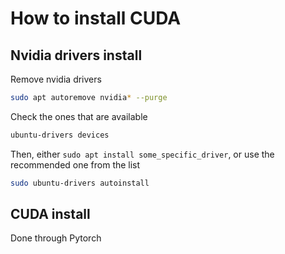 # How to install CUDA

## Nvidia drivers install

Remove nvidia drivers

```bash
sudo apt autoremove nvidia* --purge
```

Check the ones that are available

```bash
ubuntu-drivers devices
```

Then, either `sudo apt install some_specific_driver`, or use the recommended one from the list

```bash
sudo ubuntu-drivers autoinstall
```

## CUDA install

Done through Pytorch
